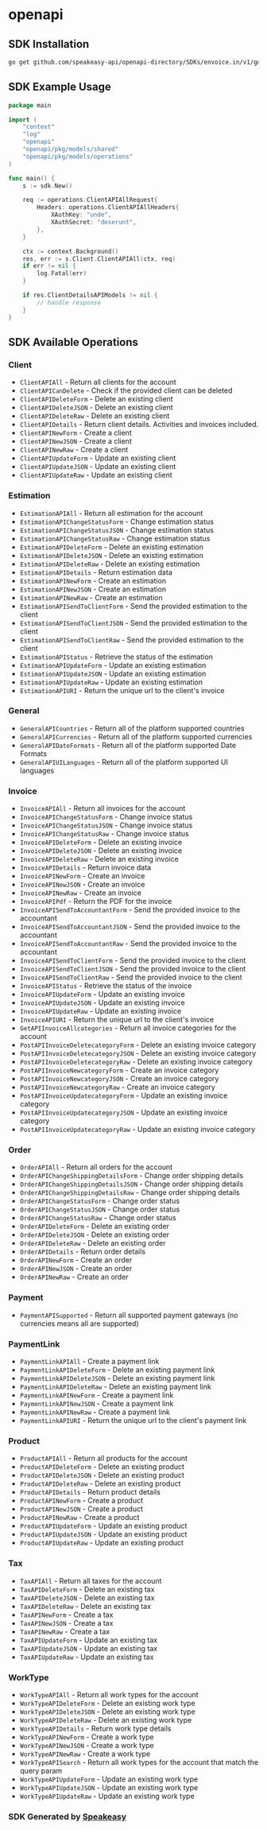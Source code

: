 # openapi

<!-- Start SDK Installation -->
## SDK Installation

```bash
go get github.com/speakeasy-api/openapi-directory/SDKs/envoice.in/v1/go
```
<!-- End SDK Installation -->

## SDK Example Usage
<!-- Start SDK Example Usage -->
```go
package main

import (
    "context"
    "log"
    "openapi"
    "openapi/pkg/models/shared"
    "openapi/pkg/models/operations"
)

func main() {
    s := sdk.New()

    req := operations.ClientAPIAllRequest{
        Headers: operations.ClientAPIAllHeaders{
            XAuthKey: "unde",
            XAuthSecret: "deserunt",
        },
    }

    ctx := context.Background()
    res, err := s.Client.ClientAPIAll(ctx, req)
    if err != nil {
        log.Fatal(err)
    }

    if res.ClientDetailsAPIModels != nil {
        // handle response
    }
}
```
<!-- End SDK Example Usage -->

<!-- Start SDK Available Operations -->
## SDK Available Operations


### Client

* `ClientAPIAll` - Return all clients for the account
* `ClientAPICanDelete` - Check if the provided client can be deleted
* `ClientAPIDeleteForm` - Delete an existing client
* `ClientAPIDeleteJSON` - Delete an existing client
* `ClientAPIDeleteRaw` - Delete an existing client
* `ClientAPIDetails` - Return client details. Activities and invoices included.
* `ClientAPINewForm` - Create a client
* `ClientAPINewJSON` - Create a client
* `ClientAPINewRaw` - Create a client
* `ClientAPIUpdateForm` - Update an existing client
* `ClientAPIUpdateJSON` - Update an existing client
* `ClientAPIUpdateRaw` - Update an existing client

### Estimation

* `EstimationAPIAll` - Return all estimation for the account
* `EstimationAPIChangeStatusForm` - Change estimation status
* `EstimationAPIChangeStatusJSON` - Change estimation status
* `EstimationAPIChangeStatusRaw` - Change estimation status
* `EstimationAPIDeleteForm` - Delete an existing estimation
* `EstimationAPIDeleteJSON` - Delete an existing estimation
* `EstimationAPIDeleteRaw` - Delete an existing estimation
* `EstimationAPIDetails` - Return estimation data
* `EstimationAPINewForm` - Create an estimation
* `EstimationAPINewJSON` - Create an estimation
* `EstimationAPINewRaw` - Create an estimation
* `EstimationAPISendToClientForm` - Send the provided estimation to the client
* `EstimationAPISendToClientJSON` - Send the provided estimation to the client
* `EstimationAPISendToClientRaw` - Send the provided estimation to the client
* `EstimationAPIStatus` - Retrieve the status of the estimation
* `EstimationAPIUpdateForm` - Update an existing estimation
* `EstimationAPIUpdateJSON` - Update an existing estimation
* `EstimationAPIUpdateRaw` - Update an existing estimation
* `EstimationAPIURI` - Return the unique url to the client's invoice

### General

* `GeneralAPICountries` - Return all of the platform supported countries
* `GeneralAPICurrencies` - Return all of the platform supported currencies
* `GeneralAPIDateFormats` - Return all of the platform supported Date Formats
* `GeneralAPIUILanguages` - Return all of the platform supported UI languages

### Invoice

* `InvoiceAPIAll` - Return all invoices for the account
* `InvoiceAPIChangeStatusForm` - Change invoice status
* `InvoiceAPIChangeStatusJSON` - Change invoice status
* `InvoiceAPIChangeStatusRaw` - Change invoice status
* `InvoiceAPIDeleteForm` - Delete an existing invoice
* `InvoiceAPIDeleteJSON` - Delete an existing invoice
* `InvoiceAPIDeleteRaw` - Delete an existing invoice
* `InvoiceAPIDetails` - Return invoice data
* `InvoiceAPINewForm` - Create an invoice
* `InvoiceAPINewJSON` - Create an invoice
* `InvoiceAPINewRaw` - Create an invoice
* `InvoiceAPIPdf` - Return the PDF for the invoice
* `InvoiceAPISendToAccountantForm` - Send the provided invoice to the accountant
* `InvoiceAPISendToAccountantJSON` - Send the provided invoice to the accountant
* `InvoiceAPISendToAccountantRaw` - Send the provided invoice to the accountant
* `InvoiceAPISendToClientForm` - Send the provided invoice to the client
* `InvoiceAPISendToClientJSON` - Send the provided invoice to the client
* `InvoiceAPISendToClientRaw` - Send the provided invoice to the client
* `InvoiceAPIStatus` - Retrieve the status of the invoice
* `InvoiceAPIUpdateForm` - Update an existing invoice
* `InvoiceAPIUpdateJSON` - Update an existing invoice
* `InvoiceAPIUpdateRaw` - Update an existing invoice
* `InvoiceAPIURI` - Return the unique url to the client's invoice
* `GetAPIInvoiceAllcategories` - Return all invoice categories for the account
* `PostAPIInvoiceDeletecategoryForm` - Delete an existing invoice category
* `PostAPIInvoiceDeletecategoryJSON` - Delete an existing invoice category
* `PostAPIInvoiceDeletecategoryRaw` - Delete an existing invoice category
* `PostAPIInvoiceNewcategoryForm` - Create an invoice category
* `PostAPIInvoiceNewcategoryJSON` - Create an invoice category
* `PostAPIInvoiceNewcategoryRaw` - Create an invoice category
* `PostAPIInvoiceUpdatecategoryForm` - Update an existing invoice category
* `PostAPIInvoiceUpdatecategoryJSON` - Update an existing invoice category
* `PostAPIInvoiceUpdatecategoryRaw` - Update an existing invoice category

### Order

* `OrderAPIAll` - Return all orders for the account
* `OrderAPIChangeShippingDetailsForm` - Change order shipping details
* `OrderAPIChangeShippingDetailsJSON` - Change order shipping details
* `OrderAPIChangeShippingDetailsRaw` - Change order shipping details
* `OrderAPIChangeStatusForm` - Change order status
* `OrderAPIChangeStatusJSON` - Change order status
* `OrderAPIChangeStatusRaw` - Change order status
* `OrderAPIDeleteForm` - Delete an existing order
* `OrderAPIDeleteJSON` - Delete an existing order
* `OrderAPIDeleteRaw` - Delete an existing order
* `OrderAPIDetails` - Return order details
* `OrderAPINewForm` - Create an order
* `OrderAPINewJSON` - Create an order
* `OrderAPINewRaw` - Create an order

### Payment

* `PaymentAPISupported` - Return all supported payment gateways (no currencies means all are supported)

### PaymentLink

* `PaymentLinkAPIAll` - Create a payment link
* `PaymentLinkAPIDeleteForm` - Delete an existing payment link
* `PaymentLinkAPIDeleteJSON` - Delete an existing payment link
* `PaymentLinkAPIDeleteRaw` - Delete an existing payment link
* `PaymentLinkAPINewForm` - Create a payment link
* `PaymentLinkAPINewJSON` - Create a payment link
* `PaymentLinkAPINewRaw` - Create a payment link
* `PaymentLinkAPIURI` - Return the unique url to the client's payment link

### Product

* `ProductAPIAll` - Return all products for the account
* `ProductAPIDeleteForm` - Delete an existing product
* `ProductAPIDeleteJSON` - Delete an existing product
* `ProductAPIDeleteRaw` - Delete an existing product
* `ProductAPIDetails` - Return product details
* `ProductAPINewForm` - Create a product
* `ProductAPINewJSON` - Create a product
* `ProductAPINewRaw` - Create a product
* `ProductAPIUpdateForm` - Update an existing product
* `ProductAPIUpdateJSON` - Update an existing product
* `ProductAPIUpdateRaw` - Update an existing product

### Tax

* `TaxAPIAll` - Return all taxes for the account
* `TaxAPIDeleteForm` - Delete an existing tax
* `TaxAPIDeleteJSON` - Delete an existing tax
* `TaxAPIDeleteRaw` - Delete an existing tax
* `TaxAPINewForm` - Create a tax
* `TaxAPINewJSON` - Create a tax
* `TaxAPINewRaw` - Create a tax
* `TaxAPIUpdateForm` - Update an existing tax
* `TaxAPIUpdateJSON` - Update an existing tax
* `TaxAPIUpdateRaw` - Update an existing tax

### WorkType

* `WorkTypeAPIAll` - Return all work types for the account
* `WorkTypeAPIDeleteForm` - Delete an existing work type
* `WorkTypeAPIDeleteJSON` - Delete an existing work type
* `WorkTypeAPIDeleteRaw` - Delete an existing work type
* `WorkTypeAPIDetails` - Return work type details
* `WorkTypeAPINewForm` - Create a work type
* `WorkTypeAPINewJSON` - Create a work type
* `WorkTypeAPINewRaw` - Create a work type
* `WorkTypeAPISearch` - Return all work types for the account that match the query param
* `WorkTypeAPIUpdateForm` - Update an existing work type
* `WorkTypeAPIUpdateJSON` - Update an existing work type
* `WorkTypeAPIUpdateRaw` - Update an existing work type
<!-- End SDK Available Operations -->

### SDK Generated by [Speakeasy](https://docs.speakeasyapi.dev/docs/using-speakeasy/client-sdks)

